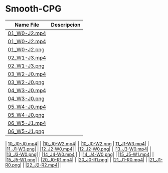 # Smooth-CPG

|Name File |Descripcion|
|----------------|-------------------------------|
|[01_W0-J2.mp4](https://github.com/BioInspiredLab-UGTO/Smooth-CPG/blob/main/01_W0-J2.mp4 "01_W0-J2.mp4") 	|              |
|[01_W0-J2.mp4](https://github.com/BioInspiredLab-UGTO/Smooth-CPG/commit/c60dd2395fd4cd450bcff7bfe8c95b6bd40b877e "01_W0-J2.mp4") 	|              |
|[01_W0-J2.png](https://github.com/BioInspiredLab-UGTO/Smooth-CPG/blob/main/01_W0-J2.png "01_W0-J2.png") 	|              |
|[02_W1-J3.mp4](https://github.com/BioInspiredLab-UGTO/Smooth-CPG/blob/main/02_W1-J3.mp4 "02_W1-J3.mp4")|              |
|[02_W1-J3.png](https://github.com/BioInspiredLab-UGTO/Smooth-CPG/blob/main/02_W1-J3.png "02_W1-J3.png")	|              |
|[03_W2-J0.mp4](https://github.com/BioInspiredLab-UGTO/Smooth-CPG/blob/main/03_W2-J0.mp4 "03_W2-J0.mp4") 	|              |
|[03_W2-J0.png](https://github.com/BioInspiredLab-UGTO/Smooth-CPG/blob/main/03_W2-J0.png "03_W2-J0.png")|              |
|[04_W3-J0.mp4](https://github.com/BioInspiredLab-UGTO/Smooth-CPG/blob/main/04_W3-J0.mp4 "04_W3-J0.mp4")|              |
|[04_W3-J0.png](https://github.com/BioInspiredLab-UGTO/Smooth-CPG/blob/main/04_W3-J0.png "04_W3-J0.png")	|              |
|[05_W4-J0.mp4](https://github.com/BioInspiredLab-UGTO/Smooth-CPG/blob/main/05_W4-J0.mp4 "05_W4-J0.mp4")|              |
|[05_W4-J0.png](https://github.com/BioInspiredLab-UGTO/Smooth-CPG/blob/main/05_W4-J0.png "05_W4-J0.png")|              |
|[06_W5-J1.mp4](https://github.com/BioInspiredLab-UGTO/Smooth-CPG/blob/main/06_W5-J1.mp4 "06_W5-J1.mp4")|              |
|[06_W5-J1.png](https://github.com/BioInspiredLab-UGTO/Smooth-CPG/blob/main/06_W5-J1.png "06_W5-J1.png") 	|              |
|
[10_J0-J0.mp4](https://github.com/BioInspiredLab-UGTO/Smooth-CPG/blob/main/10_J0-J0.mp4 "10_J0-J0.mp4")|              |
|[10_J0-W2.mp4](https://github.com/BioInspiredLab-UGTO/Smooth-CPG/blob/main/10_J0-W2.mp4 "10_J0-W2.mp4")|              |
|[10_J0-W2.png](https://github.com/BioInspiredLab-UGTO/Smooth-CPG/blob/main/10_J0-W2.png "10_J0-W2.png")
| [11_J1-W3.mp4](https://github.com/BioInspiredLab-UGTO/Smooth-CPG/blob/main/11_J1-W3.mp4 "11_J1-W3.mp4")|             |
|[11_J1-W3.png](https://github.com/BioInspiredLab-UGTO/Smooth-CPG/blob/main/11_J1-W3.png "11_J1-W3.png")|              |
|[12_J2-W0.mp4](https://github.com/BioInspiredLab-UGTO/Smooth-CPG/blob/main/12_J2-W0.mp4 "12_J2-W0.mp4")|              |
|[12_J2-W0.png](https://github.com/BioInspiredLab-UGTO/Smooth-CPG/blob/main/12_J2-W0.png "12_J2-W0.png")|              |
|[13_J3-W0.mp4](https://github.com/BioInspiredLab-UGTO/Smooth-CPG/blob/main/13_J3-W0.mp4 "13_J3-W0.mp4")|              |
|[13_J3-W0.png](https://github.com/BioInspiredLab-UGTO/Smooth-CPG/blob/main/13_J3-W0.png "13_J3-W0.png")|              |
|[14_J4-W0.mp4](https://github.com/BioInspiredLab-UGTO/Smooth-CPG/blob/main/14_J4-W0.mp4 "14_J4-W0.mp4")
|              |
|[14_J4-W0.png](https://github.com/BioInspiredLab-UGTO/Smooth-CPG/blob/main/14_J4-W0.png "14_J4-W0.png")|              |
|[15_J5-W1.mp4](https://github.com/BioInspiredLab-UGTO/Smooth-CPG/blob/main/15_J5-W1.mp4 "15_J5-W1.mp4")|              |
|[15_J5-W1.png](https://github.com/BioInspiredLab-UGTO/Smooth-CPG/blob/main/15_J5-W1.png "15_J5-W1.png")|              |
|[20_J0-R1.mp4](https://github.com/BioInspiredLab-UGTO/Smooth-CPG/blob/main/20_J0-R1.mp4 "20_J0-R1.mp4")|              |
|[20_J0-R1.png](https://github.com/BioInspiredLab-UGTO/Smooth-CPG/blob/main/20_J0-R1.png "20_J0-R1.png")|              |
|[21_J1-R0.mp4](https://github.com/BioInspiredLab-UGTO/Smooth-CPG/blob/main/21_J1-R0.mp4 "21_J1-R0.mp4")|              |
|[21_J1-R0.png](https://github.com/BioInspiredLab-UGTO/Smooth-CPG/blob/main/21_J1-R0.png "21_J1-R0.png")|              |
|[22_J2-R2.mp4](https://github.com/BioInspiredLab-UGTO/Smooth-CPG/blob/main/22_J2-R2.mp4 "22_J2-R2.mp4")|              |


